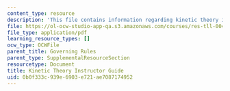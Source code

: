 ```yaml
---
content_type: resource
description: 'This file contains information regarding kinetic theory instructor guide. '
file: https://ol-ocw-studio-app-qa.s3.amazonaws.com/courses/res-tll-004-stem-concept-videos-fall-2013/0b0f333c939e6903e721ae7087174952_MITRES_TLL-004F13_KinGuide.pdf
file_type: application/pdf
learning_resource_types: []
ocw_type: OCWFile
parent_title: Governing Rules
parent_type: SupplementalResourceSection
resourcetype: Document
title: Kinetic Theory Instructor Guide
uid: 0b0f333c-939e-6903-e721-ae7087174952
---
```

